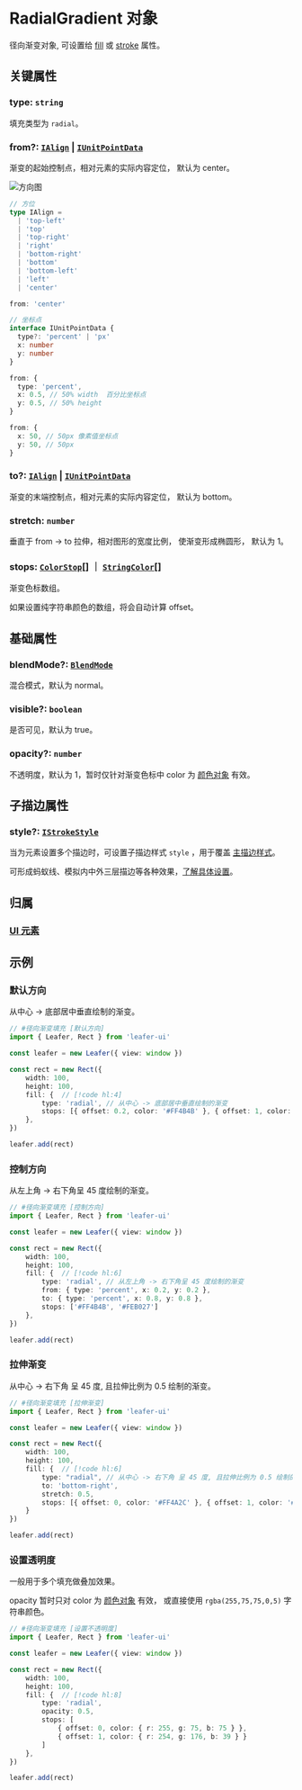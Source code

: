 <script setup>
import Case from '/component/Case.vue'
</script>

# RadialGradient 对象

径向渐变对象, 可设置给 [fill](/reference/UI/fill.md) 或 [stroke](/reference/UI/stroke.md) 属性。

<case name="Radial" editor=false></case>

## 关键属性

### type: `string`

填充类型为 `radial`。

### from?: [`IAlign`](/api/modules.md#ialign) | [`IUnitPointData`](/api/interfaces/IUnitPointData.md)

渐变的起始控制点，相对元素的实际内容定位， 默认为 center。

<!-- ```ts
from: {x: 0.5, y: 0.5} // 中心
``` -->

![方向图](/svg/deriction.svg)

```ts
// 方位
type IAlign =
  | 'top-left'
  | 'top'
  | 'top-right'
  | 'right'
  | 'bottom-right'
  | 'bottom'
  | 'bottom-left'
  | 'left'
  | 'center'

from: 'center'

// 坐标点
interface IUnitPointData {
  type?: 'percent' | 'px'
  x: number
  y: number
}

from: {
  type: 'percent',
  x: 0.5, // 50% width  百分比坐标点
  y: 0.5, // 50% height
}

from: {
  x: 50, // 50px 像素值坐标点
  y: 50, // 50px
}
```

### to?: [`IAlign`](/api/modules.md#ialign) | [`IUnitPointData`](/api/interfaces/IUnitPointData.md)

渐变的末端控制点，相对元素的实际内容定位， 默认为 bottom。

<!-- ```ts
to: {x: 0.5, y: 1} // 底部居中
``` -->

### stretch: `number`

垂直于 from -> to 拉伸，相对图形的宽度比例， 使渐变形成椭圆形， 默认为 1。

### stops: [`ColorStop`](/reference/interface/ui/Color.md#colorstop)[] ｜ [`StringColor`](/reference/interface/ui/Color.md#stringcolor)[]

渐变色标数组。

如果设置纯字符串颜色的数组，将会自动计算 offset。

## 基础属性

### blendMode?: [`BlendMode`](/reference/UI/blendMode.md)

混合模式，默认为 normal。

### visible?: `boolean`

是否可见，默认为 true。

### opacity?: `number`

不透明度，默认为 1，暂时仅针对渐变色标中 color 为 [颜色对象](/reference/interface/ui/Color.md#rgb) 有效。

## 子描边属性

### style?: [`IStrokeStyle`](/api/interfaces/IStrokeStyle.md)

当为元素设置多个描边时，可设置子描边样式 `style` ，用于覆盖 [主描边样式](/reference/UI/stroke.md#描边样式属性)。

可形成蚂蚁线、模拟内中外三层描边等各种效果，[了解具体设置](/reference/UI/stroke.md#子描边属性)。

## 归属

### [UI 元素](/reference/display/UI.md)

## 示例

<case name="Radial" index=0 editor=false></case>

### 默认方向

从中心 -> 底部居中垂直绘制的渐变。

```ts
// #径向渐变填充 [默认方向]
import { Leafer, Rect } from 'leafer-ui'

const leafer = new Leafer({ view: window })

const rect = new Rect({
    width: 100,
    height: 100,
    fill: {  // [!code hl:4]
        type: 'radial', // 从中心 -> 底部居中垂直绘制的渐变
        stops: [{ offset: 0.2, color: '#FF4B4B' }, { offset: 1, color: '#FEB027' }]
    },
})

leafer.add(rect)
```

<case name="Radial" index=1 editor=false></case>

### 控制方向

从左上角 -> 右下角呈 45 度绘制的渐变。

```ts
// #径向渐变填充 [控制方向]
import { Leafer, Rect } from 'leafer-ui'

const leafer = new Leafer({ view: window })

const rect = new Rect({
    width: 100,
    height: 100,
    fill: {  // [!code hl:6]
        type: 'radial', // 从左上角 -> 右下角呈 45 度绘制的渐变
        from: { type: 'percent', x: 0.2, y: 0.2 },
        to: { type: 'percent', x: 0.8, y: 0.8 },
        stops: ['#FF4B4B', '#FEB027']
    },
})

leafer.add(rect)
```

<case name="Radial" index=2 editor=false></case>

### 拉伸渐变

从中心 -> 右下角 呈 45 度, 且拉伸比例为 0.5 绘制的渐变。

```ts
// #径向渐变填充 [拉伸渐变]
import { Leafer, Rect } from 'leafer-ui'

const leafer = new Leafer({ view: window })

const rect = new Rect({
    width: 100,
    height: 100,
    fill: {  // [!code hl:6]
        type: "radial", // 从中心 -> 右下角 呈 45 度, 且拉伸比例为 0.5 绘制的渐变
        to: 'bottom-right',
        stretch: 0.5,
        stops: [{ offset: 0, color: '#FF4A2C' }, { offset: 1, color: '#FEB027' }]
    }
})

leafer.add(rect)
```

<case name="Radial" index=6 editor=false></case>

### 设置透明度

一般用于多个填充做叠加效果。

opacity 暂时只对 color 为 [颜色对象](/reference/interface/ui/Color.md#rgb) 有效， 或直接使用 `rgba(255,75,75,0,5)` 字符串颜色。

```ts
// #径向渐变填充 [设置不透明度]
import { Leafer, Rect } from 'leafer-ui'

const leafer = new Leafer({ view: window })

const rect = new Rect({
    width: 100,
    height: 100,
    fill: {  // [!code hl:8]
        type: 'radial',
        opacity: 0.5,
        stops: [
            { offset: 0, color: { r: 255, g: 75, b: 75 } },
            { offset: 1, color: { r: 254, g: 176, b: 39 } }
        ]
    },
})

leafer.add(rect)
```
